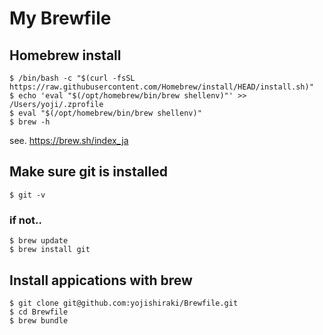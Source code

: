 # My Brewfile

## Homebrew install 

```
$ /bin/bash -c "$(curl -fsSL https://raw.githubusercontent.com/Homebrew/install/HEAD/install.sh)"
$ echo 'eval "$(/opt/homebrew/bin/brew shellenv)"' >> /Users/yoji/.zprofile
$ eval "$(/opt/homebrew/bin/brew shellenv)"
$ brew -h
```

see. https://brew.sh/index_ja

## Make sure git is installed

```
$ git -v
```

### if not..

```
$ brew update
$ brew install git
```

## Install appications with brew

```
$ git clone git@github.com:yojishiraki/Brewfile.git
$ cd Brewfile
$ brew bundle
```
